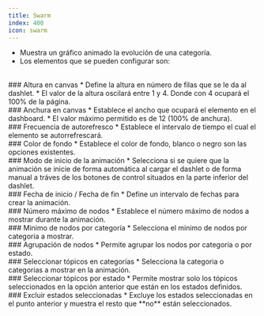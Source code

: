 ```yaml
---
title: Swarm
index: 400
icon: swarm
---
```

* Muestra un gráfico animado la evolución de una categoría.
* Los elementos que se pueden configurar son:

<br />
### Altura en canvas
* Define la altura en número de filas que se le da al dashlet.
* El valor de la altura oscilará entre 1 y 4. Donde con 4 ocupará el 100% de la página.

<br />
### Anchura en canvas
* Establece el ancho que ocupará el elemento en el dashboard.
* El valor máximo permitido es de 12 (100% de anchura).

<br/>
### Frecuencia de autorefresco
* Establece el intervalo de tiempo el cual el elemento se autorrefrescará.

<br />
###  Color de fondo
* Establece el color de fondo, blanco o negro son las opciones existentes.

<br />
### Modo de inicio de la animación
* Selecciona si se quiere que la animación se inicie de forma automática al cargar el dashlet o de forma manual a tráves de los botones de control situados en la parte inferior del dashlet.

<br />
### Fecha de inicio / Fecha de fin
* Define un intervalo de fechas para crear la animación.

<br />
### Número máximo de nodos
* Establece el número máximo de nodos a mostrar durante la animación. 

<br />
### Minimo de nodos por categoría
* Selecciona el minimo de nodos por categoria a mostrar.

<br />
### Agrupación de nodos
* Permite agrupar los nodos por categoría o por estado.

<br />
### Seleccionar tópicos en categorías
* Selecciona la categoria o categorias a mostrar en la animación.

<br />
### Seleccionar tópicos por estado
* Permite mostrar solo los tópicos seleccionados en la opción anterior que están en los estados definidos.

<br />
### Excluir estados seleccionadas
* Excluye los estados seleccionadas en el punto anterior y muestra el resto que **no** están seleccionados.
